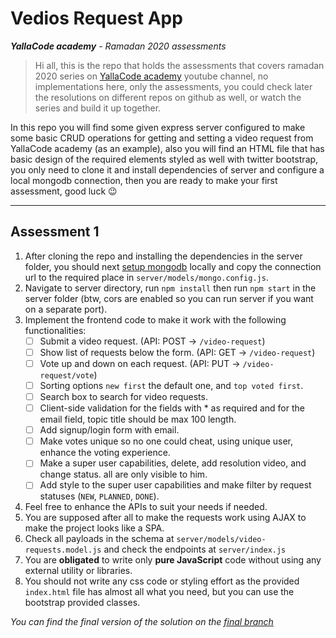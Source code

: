 # Vedios Request App

_**YallaCode academy** - Ramadan 2020 assessments_

> Hi all, this is the repo that holds the assessments that covers ramadan 2020 series on [YallaCode academy](https://www.youtube.com/@yallacode_) youtube channel, no implementations here, only the assessments, you could check later the resolutions on different repos on github as well, or watch the series and build it up together.

In this repo you will find some given express server configured to make some basic CRUD operations for getting and setting a video request from YallaCode academy (as an example), also you will find an HTML file that has basic design of the required elements styled as well with twitter bootstrap, you only need to clone it and install dependencies of server and configure a local mongodb connection, then you are ready to make your first assessment, good luck 😉

---

## Assessment 1

1. After cloning the repo and installing the dependencies in the server folder, you should next [setup mongodb](https://docs.mongodb.com/manual/installation/) locally and copy the connection url to the required place in `server/models/mongo.config.js`.
2. Navigate to server directory, run `npm install` then run `npm start` in the server folder (btw, cors are enabled so you can run server if you want on a separate port).
3. Implement the frontend code to make it work with the following functionalities:
   - [ ] Submit a video request. (API: POST -> `/video-request`)
   - [ ] Show list of requests below the form. (API: GET -> `/video-request`)
   - [ ] Vote up and down on each request. (API: PUT -> `/video-request/vote`)
   - [ ] Sorting options `new first` the default one, and `top voted first`.
   - [ ] Search box to search for video requests.
   - [ ] Client-side validation for the fields with \* as required and for the email field, topic title should be max 100 length.
   - [ ] Add signup/login form with email.
   - [ ] Make votes unique so no one could cheat, using unique user, enhance the voting experience.
   - [ ] Make a super user capabilities, delete, add resolution video, and change status. all are only visible to him.
   - [ ] Add style to the super user capabilities and make filter by request statuses (`NEW`, `PLANNED`, `DONE`).
4. Feel free to enhance the APIs to suit your needs if needed.
5. You are supposed after all to make the requests work using AJAX to make the project looks like a SPA.
6. Check all payloads in the schema at `server/models/video-requests.model.js` and check the endpoints at `server/index.js`
7. You are **obligated** to write only **pure JavaScript** code without using any external utility or libraries.
8. You should not write any css code or styling effort as the provided `index.html` file has almost all what you need, but you can use the bootstrap provided classes.

_You can find the final version of the solution on the [final branch](https://github.com/YallaCode-academy/ramadan-2020-assessments/tree/final)_
